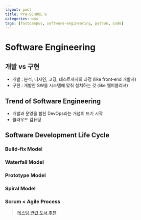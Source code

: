 ```yaml
---
layout: post
title: Pre-SCHOOL 6
categories: wps
tags: [fastcampus, software-engineering, python, code]
---
```


# Software Engineering

## 개발 vs 구현

- 개발 : 분석, 디자인, 코딩, 테스트까지의 과정 (like front-end 개발자)
- 구현 : 개발한 SW를 시스템에 맞춰 설치하는 것 (like 웹퍼블리셔)

## Trend of Software Engineering

- 개발과 운영을 합친 DevOps라는 개념이 뜨기 시작
- 클라우드 컴퓨팅

## Software Development Life Cycle

### Build-fix Model

### Waterfall Model

### Prototype Model

### Spiral Model

### Scrum < Agile Process



> [테스팅 관련 도서 추천](http://chimera.labs.oreilly.com/books/1234000000754/index.html)
